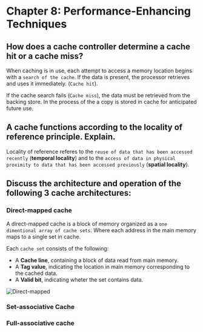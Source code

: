# Chapter 8: Performance-Enhancing Techniques

## How does a cache controller determine a cache hit or a cache miss?

When caching is in use, each attempt to access a memory location begins with a `search of the cache`. If the data is present, the processor retrieves and uses it immediately. (`Cache hit`).

If the cache search fails (`Cache miss`), the data must be retrieved from the backing store. In the process of the a copy is stored in cache for anticipated future use.



## A cache functions according to the locality of reference principle. Explain.

Locality of reference referes to the `reuse of data that has been accessed recently` (**temporal locality**) and to the `access of data in physical proximity to data that has been accessed previously` (**spatial locality**).



## Discuss the architecture and operation of the following 3 cache architectures:

### Direct-mapped cache

A direct-mapped cache is a block of memory organized as a `one dimentional array of cache sets`. Where each address in the main memory maps to a single set in cache.

Each `cache set` consists of the following:
- A **Cache line**, containing a block of data read from main memory.
- A **Tag value**, indicating the location in main memory corresponding to the cached data.
- A **Valid bit**, indicating wheter the set contains data.

![Direct-mapped](/img/DirectCaching.png) 

### Set-associative Cache


  
### Full-associative cache

